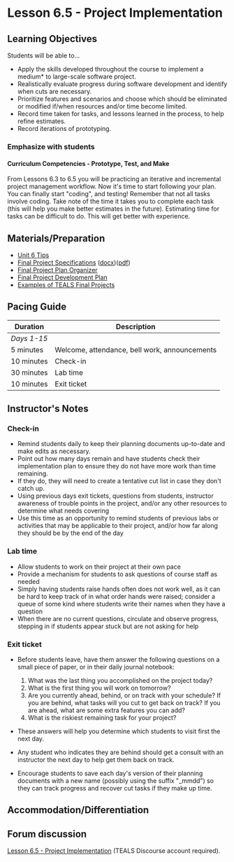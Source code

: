 # Lesson 6.5 - Project Implementation

## Learning Objectives

Students will be able to...

* Apply the skills developed throughout the course to implement a medium* to large-scale software project.
* Realistically evaluate progress during software development and identify when cuts are necessary.
* Prioritize features and scenarios and choose which should be eliminated or modified if/when resources and/or time become limited.
* Record time taken for tasks, and lessons learned in the process, to help refine estimates.
* Record iterations of prototyping.

### Emphasize with students

#### Curriculum Competencies - Prototype, Test, and Make

From Lessons 6.3 to 6.5 you will be practicing an iterative and incremental project management workflow.  Now it's time to start following your plan.  You can finally start "coding", and testing!   Remember that not all tasks involve coding.  Take note of the time it takes you to complete each task (this will help you make better estimates in the future).   Estimating time for tasks can be difficult to do.  This will get better with experience.

## Materials/Preparation

* [Unit 6 Tips](unit_6_tips.md)
* [Final Project Specifications][] ([docx][])([pdf][])
* [Final Project Plan Organizer][]
* [Final Project Development Plan][]
* [Examples of TEALS Final Projects](https://youtu.be/aV6LFVXxd34)

## Pacing Guide

| Duration      | Description                                   |
| ------------- | --------------------------------------------- |
| _Days 1-15_   |                                               |
| 5 minutes     | Welcome, attendance, bell work, announcements |
| 10 minutes    | Check-in                                      |
| 30 minutes    | Lab time                                      |
| 10 minutes    | Exit ticket                                   |

## Instructor's Notes

### Check-in

* Remind students daily to keep their planning documents up-to-date and make edits as necessary.  
* Point out how many days remain and have students check their implementation plan to ensure they do not have more work than time remaining.
* If they do, they will need to create a tentative cut list in case they don't catch up.
* Using previous days exit tickets, questions from students, instructor awareness of trouble points in the project, and/or any other resources to determine what needs covering
* Use this time as an opportunity to remind students of previous labs or activities that may be applicable to their project, and/or how far along they should be by the end of the day

### Lab time

* Allow students to work on their project at their own pace
* Provide a mechanism for students to ask questions of course staff as needed
* Simply having students raise hands often does not work well, as it can be hard to keep track of in what order hands were raised; consider a queue of some kind where students write their names when they have a question
* When there are no current questions, circulate and observe progress, stepping in if students appear stuck but are not asking for help

### Exit ticket

* Before students leave, have them answer the following questions on a small piece of paper, or in their daily journal notebook:

  1. What was the last thing you accomplished on the project today?
  2. What is the first thing you will work on tomorrow?
  3. Are you currently ahead, behind, or on track with your schedule?  If you are behind, what tasks will you cut to get back on track?  If you are ahead, what are some extra features you can add?
  4. What is the riskiest remaining task for your project?

* These answers will help you determine which students to visit first the next day.
* Any student who indicates they are behind should get a consult with an instructor the next day to help get them back on track.
* Encourage students to save each day's version of their planning documents with a new name (possibly using the suffix "_mmdd") so they can track progress and recover cut tasks if they make up time.

## Accommodation/Differentiation

## Forum discussion

[Lesson 6.5 - Project Implementation](http://forums.tealsk12.org/c/intro-unit-6/lesson-6-5-project-implementation) (TEALS Discourse account required).

[Final Project Plan Organizer]: https://github.com/TEALSK12/introduction-to-computer-science/blob/master/Unit%206%20Word/Final%20Project%20Plan%20Organizer.docx?raw=true
[Final Project Development Plan]: https://github.com/TEALSK12/introduction-to-computer-science/blob/master/Unit%206%20Word/Final%20Project%20Development%20Plan.docx?raw=true
[Final Project Specifications]: project_6.md
[docx]: https://github.com/TEALSK12/introduction-to-computer-science/blob/master/Projects/Projects%20Word/Project%206%20Final%20Project.docx?raw=true
[pdf]: https://github.com/TEALSK12/introduction-to-computer-science/blob/master/Projects/Projects%20PDF/Project%206%20Final%20Project.pdf?raw=true